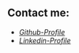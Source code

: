 ## **Contact me:**
- [_Github-Profile_](https://github.com/aardperera)
- [_Linkedin-Profile_](https://www.linkedin.com/in/ranjana-perera/)
